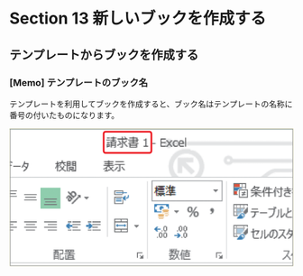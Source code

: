 # Section 13 新しいブックを作成する

## テンプレートからブックを作成する

### [Memo] テンプレートのブック名

テンプレートを利用してブックを作成すると、ブック名はテンプレートの名称に番号の付いたものになります。

![memo](005.png)
